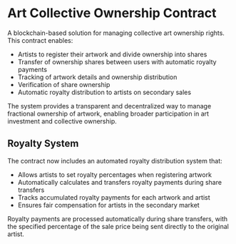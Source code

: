 # Art Collective Ownership Contract

A blockchain-based solution for managing collective art ownership rights. This contract enables:

- Artists to register their artwork and divide ownership into shares
- Transfer of ownership shares between users with automatic royalty payments
- Tracking of artwork details and ownership distribution
- Verification of share ownership
- Automatic royalty distribution to artists on secondary sales

The system provides a transparent and decentralized way to manage fractional ownership of artwork, enabling broader participation in art investment and collective ownership.

## Royalty System

The contract now includes an automated royalty distribution system that:
- Allows artists to set royalty percentages when registering artwork
- Automatically calculates and transfers royalty payments during share transfers
- Tracks accumulated royalty payments for each artwork and artist
- Ensures fair compensation for artists in the secondary market

Royalty payments are processed automatically during share transfers, with the specified percentage of the sale price being sent directly to the original artist.
